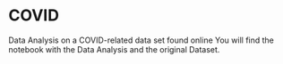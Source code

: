 # COVID
Data Analysis on a COVID-related data set found online
You will find the notebook with the Data Analysis and the original Dataset.
